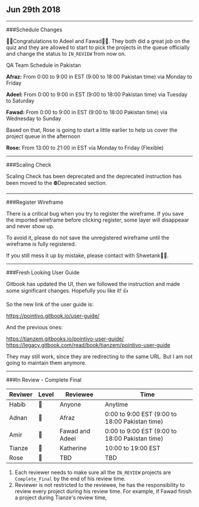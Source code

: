 ## Jun 29th 2018

---

###Schedule Changes

🎉🎉Congratulations to Adeel and Fawad🎈🎈. They both did a great job on the quiz and they are allowed to start to pick the projects in the queue officially and change the status to `IN_REVIEW` from now on. 

QA Team Schedule in Pakistan

**Afraz:** From 0:00 to 9:00 in EST (9:00 to 18:00 Pakistan time) via Monday to Friday

**Adeel:** From 0:00 to 9:00 in EST (9:00 to 18:00 Pakistan time) via Tuesday to Saturday

**Fawad:** From 0:00 to 9:00 in EST (9:00 to 18:00 Pakistan time) via Wednesday to Sunday

Based on that, Rose is going to start a little earlier to help us cover the project queue in the afternoon

**Rose:** From 13:00 to 21:00 in EST via Monday to Friday (Flexible)

---

###Scaling Check

Scaling Check has been deprecated and the deprecated instruction has been moved to the ⛔Deprecated section.

---

###Register Wireframe

There is a critical bug when you try to register the wireframe. If you save the imported wireframe before clicking register, some layer will disappeaar and never show up.

To avoid it, please do not save the unregistered wireframe until the wireframe is fully registered.

If you still mess it up by mistake, please contact with Shwetank👨‍💻.

---

###Fresh Looking User Guide

Gitbook has updated the UI, then we followed the instruction and made some significant changes. 
Hopefully you like it! 👍

So the new link of the user guide is:

https://pointivo.gitbook.io/user-guide/

And the previous ones:

https://tianzem.gitbooks.io/pointivo-user-guide/
https://legacy.gitbook.com/read/book/tianzem/pointivo-user-guide

They may still work, since they are redirecting to the same URL. But I am not going to maintain them anymore.

---

###In Review - Complete Final


| **Reviwer** | **Level** | **Reviewee** |**Time**
| - | --- | ---|---|
| Habib | 🥇 |Anyone|Anytime|
| Adnan | 🥈|Afraz|0:00 to 9:00 EST (9:00 to 18:00 Pakistan time)|
| Amir | 🥈|Fawad and Adeel| 0:00 to 9:00 EST (9:00 to 18:00 Pakistan time)|
| Tianze | 🥈|Katherine|10:00 to 19:00 EST|
| Rose | 🥉|TBD|TBD|

1. Each reviewer needs to make sure all the `IN_REVIEW` projects are `Complete_Final` by the end of his review time.
2. Reviewer is not restricted to the reviewee, he has the responsibility to review every project during his review time. For example, if Fawad finish a project during Tianze's review time, 


